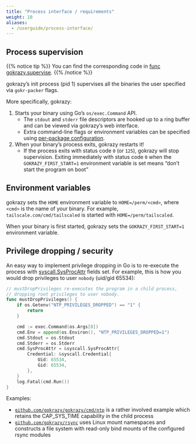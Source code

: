 ```yaml
---
title: "Process interface / requirements"
weight: 10
aliases:
  - /userguide/process-interface/
---
```


## Process supervision

{{% notice tip %}}
You can find the corresponding code in
[func gokrazy.supervise](https://sourcegraph.com/search?q=context:global+repo:%5Egithub%5C.com/gokrazy/gokrazy%24+type:symbol+%5Esupervise%24&patternType=regexp&case=yes).
{{% /notice %}}

gokrazy’s init process (pid 1) supervises all the binaries the user specified via `gokr-packer` flags.

More specifically, gokrazy:

1. Starts your binary using Go’s `os/exec.Command` API.
   - The `stdout` and `stderr` file descriptors are hooked up to a ring buffer and can be viewed via gokrazy’s web interface.
   - Extra command-line flags or environment variables can be specified using
     [per-package configuration](/userguide/package-config/).
1. When your binary’s process exits, gokrazy restarts it!
   - If the process exits with status code `0` (or `125`), gokrazy will stop
     supervision. Exiting immediately with status code `0` when the
     `GOKRAZY_FIRST_START=1` environment variable is set means “don’t start the
     program on boot”

## Environment variables

gokrazy sets the `HOME` environment variable to `HOME=/perm/<cmd>`, where
`<cmd>` is the name of your binary. For example, `tailscale.com/cmd/tailscaled`
is started with `HOME=/perm/tailscaled`.

When your binary is first started, gokrazy sets the `GOKRAZY_FIRST_START=1`
environment variable.

## Privilege dropping / security

An easy way to implement privilege dropping in Go is to re-execute the process
with [syscall.SysProcAttr](https://pkg.go.dev/syscall#SysProcAttr) fields
set. For example, this is how you would drop privileges to user `nobody`
(uid/gid 65534):

```go
// mustDropPrivileges re-executes the program in a child process,
// dropping root privileges to user nobody.
func mustDropPrivileges() {
	if os.Getenv("NTP_PRIVILEGES_DROPPED") == "1" {
		return
	}

	cmd := exec.Command(os.Args[0])
	cmd.Env = append(os.Environ(), "NTP_PRIVILEGES_DROPPED=1")
	cmd.Stdout = os.Stdout
	cmd.Stderr = os.Stderr
	cmd.SysProcAttr = &syscall.SysProcAttr{
		Credential: &syscall.Credential{
			Uid: 65534,
			Gid: 65534,
		},
	}
	log.Fatal(cmd.Run())
}
```

Examples:

- [`github.com/gokrazy/gokrazy/cmd/ntp`](https://sourcegraph.com/github.com/gokrazy/gokrazy/-/blob/cmd/ntp/privdrop.go)
  is a rather involved example which retains the CAP_SYS_TIME capability in the
  child process
- [`github.com/gokrazy/rsync`](https://sourcegraph.com/github.com/gokrazy/rsync/-/blob/internal/maincmd/namespacing_linux.go) uses Linux
  mount namespaces and constructs a file system with read-only bind mounts of
  the configured rsync modules
